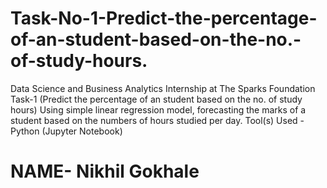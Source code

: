 # Task-No-1-Predict-the-percentage-of-an-student-based-on-the-no.-of-study-hours.
Data Science and Business Analytics Internship at The Sparks Foundation 
Task-1 (Predict the percentage of an student based on the no. of study hours) Using simple linear regression model, forecasting the marks of a student based on the numbers of hours studied per day. 
Tool(s) Used - Python (Jupyter Notebook)
# NAME- Nikhil Gokhale